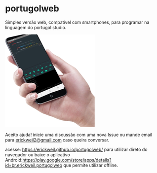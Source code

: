 # portugolweb
Simples versão web, compatível com smartphones, para programar na linguagem do portugol studio.


![Site no celular](celular.jpeg)


Aceito ajuda! 
  inicie uma discussão com uma nova Issue ou mande email para erickweil2@gmail.com caso queira conversar.

acesse: <a>https://erickweil.github.io/portugolweb/</a> para utilizar direto do navegador
ou baixe o aplicativo Android:<a>https://play.google.com/store/apps/details?id=br.erickweil.portugolweb</a> que permite utilizar offline.
